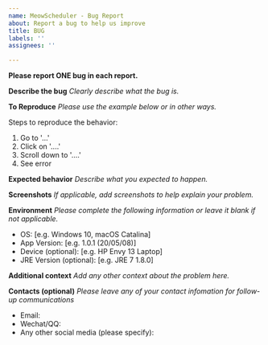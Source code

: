 ```yaml
---
name: MeowScheduler - Bug Report
about: Report a bug to help us improve
title: BUG
labels: ''
assignees: ''

---
```


**Please report ONE bug in each report.**

**Describe the bug**
*Clearly describe what the bug is.*

**To Reproduce**
*Please use the example below or in other ways.*

Steps to reproduce the behavior:
1. Go to '...'
2. Click on '....'
3. Scroll down to '....'
4. See error

**Expected behavior**
*Describe what you expected to happen.*

**Screenshots**
*If applicable, add screenshots to help explain your problem.*

**Environment**
*Please complete the following information or leave it blank if not applicable.*

 - OS: [e.g. Windows 10, macOS Catalina]
 - App Version: [e.g. 1.0.1 (20/05/08)]
 - Device (optional): [e.g. HP Envy 13 Laptop]
 - JRE Version (optional): [e.g. JRE 7 1.8.0]

**Additional context**
*Add any other context about the problem here.*

**Contacts (optional)**
*Please leave any of your contact infomation for follow-up communications*

 - Email: 
 - Wechat/QQ: 
 - Any other social media (please specify):
